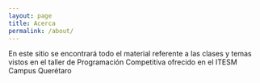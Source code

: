```yaml
---
layout: page
title: Acerca
permalink: /about/
---
```


En este sitio se encontrará todo el material referente a las clases y temas vistos en el taller de Programación Competitiva ofrecido en el ITESM Campus Querétaro